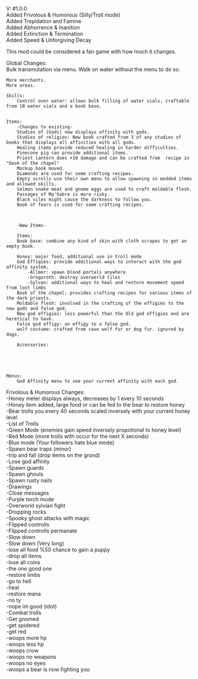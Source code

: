 V: #1.0.0  
Added Frivolous & Humorous (Silly/Troll mode)  
Added Trepidation and Famine  
Added Abhorrence & Inanition  
Added Extinction & Termination  
Added Speed & Unforgiving Decay  

This mod could be considered a fan game with how much it changes.  

Global Changes:  
    Bulk transmutation via menu.
    Walk on water without the menu to do so.

    More merchants.
    More areas.
    
    Skills:
        Control over water: allows bulk filling of water vials, craftable from 10 water vials and a book base. 


    Items:  
        -Changes to existing-  
        Studies of [Gods] now displays affinity with gods.  
        Studies of religion: New book crafted from 3 of any studies of books that displays all affinities with all gods.  
        Healing items provide reduced healing in harder difficulties.  
        Pinecone pig can provide additional items.  
        Priest lantern does +10 damage and can be crafted from  recipe in "book of the chapel"  
        Mockup book moved.  
        Diamonds are used for some crafting recipes.  
        Empty scrolls use their own menu to allow spawning in modded items and allowed skills.  
        Salmon snake meat and gnome eggs are used to craft moldable flesh.  
        Passages of Ma'habre is more risky.
        Black viles might cause the darkness to follow you.  
        Book of fears is used for some crafting recipes.



        -New Items-

        Items:
        Book base: combine any kind of skin with cloth scrapes to get an empty book.

        Honey: major food, additional use in troll mode
        God Effigies: provide additional ways to interact with the god affinity system,  
            -Allmer: spawn blood portals anywhere  
            -Grogoroth: destroy overworld tiles   
            -Sylvan: additional ways to heal and restore movement speed from lost limbs  
        Book of the chapel: provides crafting recipes for various items of the dark priests.
        Moldable flesh: involved in the crafting of the effigies to the new gods and false god.
        New god effigies: less powerful than the Old god effigies and are heretical to have.
        False god effigy: an effigy to a false god.  
        wolf costume: crafted from cave wolf fur or dog fur. ignored by dogs.

        Accessories:

        



    Menus:  
        God Affinity menu to see your current affinity with each god.  




Frivolous & Humorous Changes:   
-Honey meter displays always, decreases by 1 every 10 seconds  
-Honey item added, large food or can be fed to the bear to restore honey  
-Bear trolls you every 40 seconds scaled inversely with your current honey level  
-List of Trolls    
    -Green Mode (enemies gain speed inversely propotional to honey level)  
    -Red Mode (more trolls with occur for the next X seconds)  
    -Blue mode (Your followers hate blue mode)  
    -Spawn bear traps (minor)  
    -trip and fall (drop items on the grond)  
    -Lose god affinity   
    -Spawn guards  
    -Spawn ghouls  
    -Spawn rusty nails  
    -Drawings  
    -Close messages  
    -Purple torch mode  
    -Overworld sylvian fight  
    -Dropping rocks  
    -Spooky ghost attacks with magic  
    -Flipped controlls  
    -Flipped controlls permanate  
    -Slow down  
    -Slow down (Very long)  
    -lose all food %50 chance to gain a puppy  
    -drop all items  
    -lose all coins   
    -the one good one  
        -restore limbs  
        -go to hell  
        -heal  
        -restore mana  
        -no ty  
        -nope im good (idot)  
-Combat trolls    
    -Get gnomed  
    -get spidered  
    -get red  
    -woops more hp  
    -woops less hp  
    -woops crow  
    -woops no weapons  
    -woops no eyes  
    -woops a bear is now fighting you  
